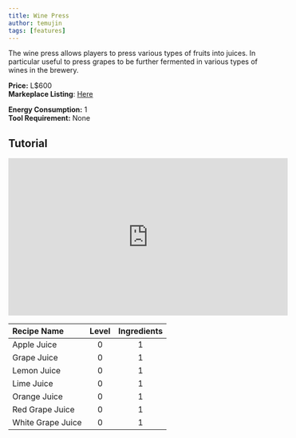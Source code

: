 ```yaml
---
title: Wine Press
author: temujin
tags: [features]
---
```

The wine press allows players to press various types of fruits into juices. In particular useful to press grapes to be further fermented in various types of wines in the brewery.

**Price:** L$600<br>
**Markeplace Listing**: [Here](https://marketplace.secondlife.com/p/SLC-Craftables-Wine-Press/23209769)<br>

**Energy Consumption:** 1<br>
**Tool Requirement:** None

## Tutorial
<iframe width="560" height="315" src="https://www.youtube.com/embed/Oax3HJfcWu4" title="YouTube video player" frameborder="0" allow="accelerometer; autoplay; clipboard-write; encrypted-media; gyroscope; picture-in-picture" allowfullscreen></iframe>

| Recipe Name       | Level | Ingredients |
|:------------------|:-----:|:-----------:|
| Apple Juice       |   0   |     1       |
| Grape Juice       |   0   |     1       |
| Lemon Juice       |   0   |     1       |
| Lime Juice        |   0   |     1       |
| Orange Juice      |   0   |     1       |
| Red Grape Juice   |   0   |     1       |
| White Grape Juice |   0   |     1       |

